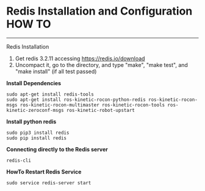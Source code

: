 # Redis Installation and Configuration HOW TO

-------------------------- 
Redis Installation

1) Get redis 3.2.11 accessing https://redis.io/download
2) Uncompact it, go to the directory, and type "make", "make test", and "make install" (if all test passed)

**Install Dependencies**

    sudo apt-get install redis-tools
    sudo apt-get install ros-kinetic-rocon-python-redis ros-kinetic-rocon-msgs ros-kinetic-rocon-multimaster ros-kinetic-rocon-tools ros-kinetic-zeroconf-msgs ros-kinetic-robot-upstart

**Install python redis**

    sudo pip3 install redis
    sudo pip install redis

**Connecting directly to the Redis server**

    redis-cli

**HowTo Restart Redis Service**

    sudo service redis-server start
